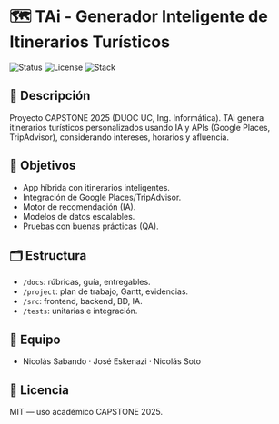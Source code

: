 # 🗺️ TAi - Generador Inteligente de Itinerarios Turísticos
![Status](https://img.shields.io/badge/status-en%20desarrollo-yellow)
![License](https://img.shields.io/badge/license-MIT-blue)
![Stack](https://img.shields.io/badge/stack-Node.js%20%7C%20React%20Native%20%7C%20PostgreSQL-green)

## 📖 Descripción
Proyecto CAPSTONE 2025 (DUOC UC, Ing. Informática). TAi genera itinerarios turísticos personalizados usando IA y APIs (Google Places, TripAdvisor), considerando intereses, horarios y afluencia.

## 🎯 Objetivos
- App híbrida con itinerarios inteligentes.
- Integración de Google Places/TripAdvisor.
- Motor de recomendación (IA).
- Modelos de datos escalables.
- Pruebas con buenas prácticas (QA).

## 🗂️ Estructura
- `/docs`: rúbricas, guía, entregables.
- `/project`: plan de trabajo, Gantt, evidencias.
- `/src`: frontend, backend, BD, IA.
- `/tests`: unitarias e integración.

## 👥 Equipo
- Nicolás Sabando · José Eskenazi · Nicolás Soto

## 📝 Licencia
MIT — uso académico CAPSTONE 2025.
